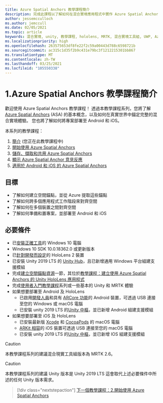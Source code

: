 ```yaml
---
title: Azure Spatial Anchors 教學課程簡介
description: 完成此課程以了解如何在混合實境應用程式中實作 Azure Spatial Anchors。
author: jessemcculloch
ms.author: jemccull
ms.date: 02/05/2021
ms.topic: article
keywords: 混合實境, unity, 教學課程, hololens, MRTK, 混合實境工具組, UWP, Azure 空間錨點, ios, android, Windows 10, ARCore, macOS, Android 建置支援, ARKit
ms.localizationpriority: high
ms.openlocfilehash: 263575653df8fe22f2c59a00443d788c6598721b
ms.sourcegitcommit: ac315c1d35f2b9c431e79bc3f1212215301bb867
ms.translationtype: MT
ms.contentlocale: zh-TW
ms.lasthandoff: 03/25/2021
ms.locfileid: "105550338"
---
```

# <a name="1-introduction-to-the-azure-spatial-anchors-tutorials"></a>1.Azure Spatial Anchors 教學課程簡介

歡迎使用 Azure Spatial Anchors 教學課程！ 透過本教學課程系列，您將了解 <a href="https://azure.microsoft.com/services/spatial-anchors" target="_blank">Azure Spatial Anchors</a> (ASA) 的基本概念，以及如何在真實世界中錨定完整的混合實境體驗。 您也將了解如何將專案部署至 Android 和 iOS。

本系列的教學課程：

1. [簡介](mr-learning-asa-01.md) (您正在此教學課程中)
2. [開始使用 Azure Spatial Anchors](mr-learning-asa-02.md)
3. [儲存、擷取和共用 Azure Spatial Anchors](mr-learning-asa-03.md)
4. [顯示 Azure Spatial Anchor 意見反應](mr-learning-asa-04.md)
5. [適用於 Android 和 iOS 的 Azure Spatial Anchors](mr-learning-asa-05.md)

## <a name="objectives"></a>目標

* 了解如何建立空間錨點，並從 Azure 提取這些錨點
* 了解如何跨多個應用程式工作階段來對齊空間
* 了解如何在多個裝置之間對齊空間
* 了解如何準備和置專案，並部署至 Android 和 iOS

## <a name="prerequisites"></a>必要條件

* 已[安裝正確工具](../../install-the-tools.md)的 Windows 10 電腦
* Windows 10 SDK 10.0.18362.0 或更新版本
* 已[針對開發而設定](../../platform-capabilities-and-apis/using-visual-studio.md#enabling-developer-mode)的 HoloLens 2 裝置
* 已安裝 Unity 2019 LTS 的 <a href="https://docs.unity3d.com/Manual/GettingStartedInstallingHub.html" target="_blank">Unity Hub</a>，且已新增通用 Windows 平台組建支援模組
* 完成[建立空間錨點資源](/azure/spatial-anchors/quickstarts/get-started-unity-hololens#create-a-spatial-anchors-resource)一節，其位於[教學課程：建立使用 Azure Spatial Anchors 的 Unity HoloLens 應用程式](/azure/spatial-anchors/quickstarts/get-started-unity-hololens)
* 完成[使用者入門教學課程](mr-learning-base-01.md)系列或一些基本的 Unity 和 MRTK 體驗
* 如果想要部署至 Android 及 HoloLens
  * 已啟用<a href="https://developer.android.com/studio/debug/dev-options" target="_blank">開發人員</a>和具有 <a href="https://developers.google.com/ar/discover/supported-devices" target="_blank">ARCore 功能</a>的 Android 裝置，可透過 USB 連接至您的 Windows 或 macOS 電腦
  * 已安裝 unity 2019 LTS 的<a href="https://docs.unity3d.com/Manual/GettingStartedInstallingHub.html" target="_blank">Unity 中樞</a>，並已新增 Android 組建支援模組
* 如果想要部署至 iOS 及 HoloLens
  * 已安裝最新版 <a href="https://geo.itunes.apple.com/us/app/xcode/id497799835?mt=12" target="_blank">Xcode</a> 和 <a href="https://cocoapods.org" target="_blank">CocoaPods</a> 的 macOS 電腦
  * <a href="https://developer.apple.com/documentation/arkit/verifying_device_support_and_user_permission" target="_blank">ARKit 相容</a>的 iOS 裝置可透過 USB 連接至您的 macOS 電腦
  * 已安裝 unity 2019 LTS 的<a href="https://docs.unity3d.com/Manual/GettingStartedInstallingHub.html" target="_blank">Unity 中樞</a>，並已新增 IOS 組建支援模組

> [!CAUTION]
> 本教學課程系列的建議混合現實工具組版本為 MRTK 2.6。

> [!CAUTION]
> 本教學課程系列的建議 Unity 版本是 Unity 2019 LTS 這會取代上述必要條件中所述的任何 Unity 版本需求。

> [!div class="nextstepaction"]
> [下一個教學課程：2.開始使用 Azure Spatial Anchors](mr-learning-asa-02.md)